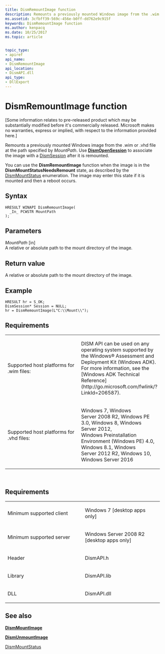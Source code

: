 ```yaml
---
title: DismRemountImage function
description: Remounts a previously mounted Windows image from the .wim or .vhd file.
ms.assetid: 3cfbff39-569c-456e-b0ff-dd762e9c915f
keywords: DismRemountImage function
ms.author: kenpacq
ms.date: 10/25/2017
ms.topic: article


topic_type: 
- apiref
api_name: 
- DismRemountImage
api_location: 
- DismAPI.dll
api_type: 
- DllExport
---
```


# DismRemountImage function


\[Some information relates to pre-released product which may be substantially modified before it's commercially released. Microsoft makes no warranties, express or implied, with respect to the information provided here.\]

Remounts a previously mounted Windows image from the .wim or .vhd file at the path specified by *MountPath*. Use [**DismOpenSession**](dismopensession-function.md) to associate the image with a [DismSession](dismsession.md) after it is remounted.

You can use the **DismRemountImage** function when the image is in the **DismMountStatusNeedsRemount** state, as described by the [DismMountStatus](dismmountstatus-enumeration.md) enumeration. The image may enter this state if it is mounted and then a reboot occurs.

Syntax
---

```
HRESULT WINAPI DismRemountImage(
  _In_ PCWSTR MountPath
);
```

Parameters
-------

*MountPath* \[in\]  
A relative or absolute path to the mount directory of the image.

Return value
---------

A relative or absolute path to the mount directory of the image.

## <span id="Example"></span><span id="example"></span><span id="EXAMPLE"></span>Example


```
HRESULT hr = S_OK; 
DismSession* Session = NULL; 
hr = DismRemountImage(L"C:\\Mount\\");
```

## <span id="Requirements"></span><span id="requirements"></span><span id="REQUIREMENTS"></span>Requirements


<table>
<colgroup>
<col width="50%" />
<col width="50%" />
</colgroup>
<tbody>
<tr class="odd">
<td><p>Supported host platforms for .wim files:</p></td>
<td><p>DISM API can be used on any operating system supported by the Windows® Assessment and Deployment Kit (Windows ADK). For more information, see the [Windows ADK Technical Reference](http://go.microsoft.com/fwlink/?LinkId=206587).</p></td>
</tr>
<tr class="even">
<td><p>Supported host platforms for .vhd files:</p></td>
<td><p>Windows 7, Windows Server 2008 R2, Windows PE 3.0, Windows 8, Windows Server 2012, Windows Preinstallation Environment (Windows PE) 4.0, Windows 8.1, Windows Server 2012 R2, Windows 10, Windows Server 2016</p></td>
</tr>
</tbody>
</table>

 

Requirements
---------

<table>
<colgroup>
<col width="50%" />
<col width="50%" />
</colgroup>
<tbody>
<tr class="odd">
<td><p>Minimum supported client</p></td>
<td><p>Windows 7 [desktop apps only]</p></td>
</tr>
<tr class="even">
<td><p>Minimum supported server</p></td>
<td><p>Windows Server 2008 R2 [desktop apps only]</p></td>
</tr>
<tr class="odd">
<td><p>Header</p></td>
<td>DismAPI.h</td>
</tr>
<tr class="even">
<td><p>Library</p></td>
<td>DismAPI.lib</td>
</tr>
<tr class="odd">
<td><p>DLL</p></td>
<td>DismAPI.dll</td>
</tr>
</tbody>
</table>

## <span id="see_also"></span>See also


[**DismMountImage**](dismmountimage-function.md)

[**DismUnmountImage**](dismunmountimage-function.md)

[DismMountStatus](dismmountstatus-enumeration.md)

 

 




